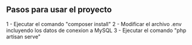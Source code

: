 ## Pasos para usar el proyecto

1 - Ejecutar el comando "composer install"
2 - Modificar el archivo .env incluyendo los datos de conexion a MySQL
3 - Ejecutar el comando "php artisan serve"
